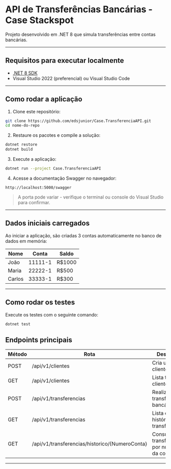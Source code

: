 # API de Transferências Bancárias - Case Stackspot

Projeto desenvolvido em .NET 8 que simula transferências entre contas bancárias.

---
## Requisitos para executar localmente

- [.NET 8 SDK](https://dotnet.microsoft.com/en-us/download/dotnet/8.0)
- Visual Studio 2022 (preferencial) ou Visual Studio Code
---

## Como rodar a aplicação

1. Clone este repositório:

```bash
git clone https://github.com/edsjunior/Case.TransferenciaAPI.git
cd nome-do-repo
```

2. Restaure os pacotes e compile a solução:

```bash
dotnet restore
dotnet build
```

3. Execute a aplicação:

```bash
dotnet run --project Case.TransferenciaAPI
```

4. Acesse a documentação Swagger no navegador:

```
http://localhost:5000/swagger
```

> A porta pode variar - verifique o terminal ou console do Visual Studio para confirmar.

---

## Dados iniciais carregados

Ao iniciar a aplicação, são criadas 3 contas automaticamente no banco de dados em memória:

| Nome   | Conta     | Saldo  |
|--------|-----------|--------|
| João   | 11111-1   | R$1000 |
| Maria  | 22222-1   | R$500  |
| Carlos | 33333-1   | R$300  |

---

## Como rodar os testes

Execute os testes com o seguinte comando:

```bash
dotnet test
```

## Endpoints principais

| Método | Rota                          | Descrição                           |
|--------|-------------------------------|-------------------------------------|
| POST   | /api/v1/clientes              | Cria um novo cliente                |
| GET    | /api/v1/clientes              | Lista todos os clientes             |
| POST   | /api/v1/transferencias        | Realiza uma transferência bancária  |
| GET    | /api/v1/transferencias        | Lista o histórico de transferências |
| GET    | /api/v1/transferencias/historico/{NumeroConta}   | Consulta transferências por numero da conta |

---
